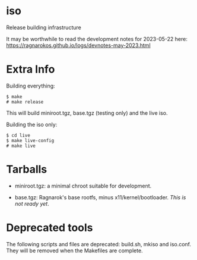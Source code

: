 iso
===

Release building infrastructure

It may be worthwhile to read the development notes for 2023-05-22 here:
https://ragnarokos.github.io/logs/devnotes-may-2023.html

Extra Info
==========

Building everything:

    $ make
    # make release

This will build miniroot.tgz, base.tgz (testing only) and the live iso.

Building the iso only:

    $ cd live
    $ make live-config
    # make live


Tarballs
========

* miniroot.tgz: a minimal chroot suitable for development.  

* base.tgz: Ragnarok's base rootfs, minus x11/kernel/bootloader. *This is not ready yet*.

Deprecated tools
================

The following scripts and files are deprecated: build.sh, mkiso and iso.conf.  
They will be removed when the Makefiles are complete.

